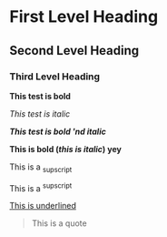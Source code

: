 # First Level Heading

## Second Level Heading

### Third Level Heading

**This test is bold**

_This test is italic_

***This test is bold 'nd italic***

**This is bold (_this is italic_) yey**

This is a <sub> supscript </sub>

This is a <sup> supscript </sup>

<ins> This is underlined </ins>

>This is a quote
